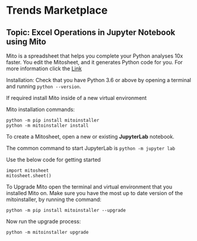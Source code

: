 # Trends Marketplace
## Topic: Excel Operations in Jupyter Notebook using Mito

Mito is a spreadsheet that helps you complete your Python analyses 10x faster. You edit the Mitosheet, and it generates Python code for you. For more information click the
[Link](https://trymito.io/about)

Installation:
Check that you have Python 3.6 or above by opening a terminal and running `python --version`.

If required install Mito inside of a new virtual environment

Mito installation commands:
```
python -m pip install mitoinstaller
python -m mitoinstaller install
```
To create a Mitosheet, open a new or existing **JupyterLab** notebook. 

The common command to start JupyterLab is `python -m jupyter lab`

Use the below code for getting started
```
import mitosheet
mitosheet.sheet()
```

To Upgrade Mito 
open the terminal and virtual environment that you installed Mito on. 
Make sure you have the most up to date version of the mitoinstaller, by running the command:
```
python -m pip install mitoinstaller --upgrade
```

Now run the upgrade process:
```
python -m mitoinstaller upgrade
```
